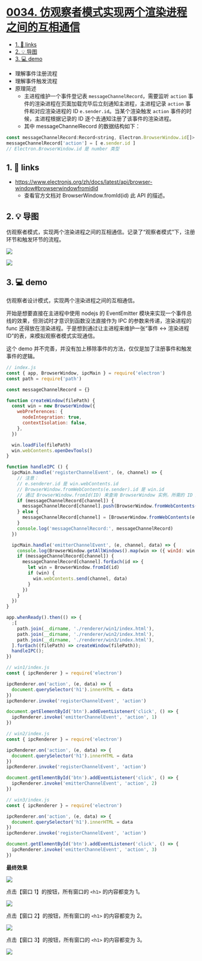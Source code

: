 # [0034. 仿观察者模式实现两个渲染进程之间的互相通信](https://github.com/Tdahuyou/electron/tree/main/0034.%20%E4%BB%BF%E8%A7%82%E5%AF%9F%E8%80%85%E6%A8%A1%E5%BC%8F%E5%AE%9E%E7%8E%B0%E4%B8%A4%E4%B8%AA%E6%B8%B2%E6%9F%93%E8%BF%9B%E7%A8%8B%E4%B9%8B%E9%97%B4%E7%9A%84%E4%BA%92%E7%9B%B8%E9%80%9A%E4%BF%A1)

<!-- region:toc -->
- [1. 🔗 links](#1--links)
- [2. 💡 导图](#2--导图)
- [3. 💻 demo](#3--demo)
<!-- endregion:toc -->
- 理解事件注册流程
- 理解事件触发流程
- 原理简述
  - 主进程维护一个事件登记表 `messageChannelRecord`，需要监听 `action` 事件的渲染进程在页面加载完毕后立刻通知主进程，主进程记录 `action` 事件和对应渲染进程的 ID `e.sender.id`。当某个渲染触发 `action` 事件的时候，主进程根据记录的 ID 逐个去通知注册了该事件的渲染进程。
  - 其中 messageChannelRecord 的数据结构如下：
```js
const messageChannelRecord:Record<string, Electron.BrowserWindow.id[]>  = {}
messageChannelRecord['action'] = [ e.sender.id ]
// Electron.BrowserWindow.id 是 number 类型
```

## 1. 🔗 links

- https://www.electronjs.org/zh/docs/latest/api/browser-window#browserwindowfromidid
  - 查看官方文档对 BrowserWindow.fromId(id) 此 API 的描述。

## 2. 💡 导图

仿观察者模式，实现两个渲染进程之间的互相通信。记录了“观察者模式”下，注册环节和触发环节的流程。

![](md-imgs/2024-10-05-22-21-01.png)

![](md-imgs/2024-10-05-22-21-12.png)

## 3. 💻 demo

仿观察者设计模式，实现两个渲染进程之间的互相通信。

开始是想要直接在主进程中使用 nodejs 的 EventEmitter 模块来实现一个事件总线的效果，但测试时才意识到函数没法直接作为 IPC 的参数来传递，渲染进程的 func 还得放在渲染进程。于是想到通过让主进程来维护一张“事件 <-> 渲染进程 ID”的表，来模拟观察者模式实现通信。

这个 demo 并不完善，并没有加上移除事件的方法，仅仅是加了注册事件和触发事件的逻辑。

```js
// index.js
const { app, BrowserWindow, ipcMain } = require('electron')
const path = require('path')

const messageChannelRecord = {}

function createWindow(filePath) {
  const win = new BrowserWindow({
    webPreferences: {
      nodeIntegration: true,
      contextIsolation: false,
    },
  })

  win.loadFile(filePath)
  win.webContents.openDevTools()
}

function handleIPC () {
  ipcMain.handle('registerChannelEvent', (e, channel) => {
    // 注意：
    // e.senderer.id 是 win.webContents.id
    // BrowserWindow.fromWebContents(e.sender).id 是 win.id
    // 通过 BrowserWindow.fromId(ID) 来查询 BrowserWindow 实例，所需的 ID 是 win.id
    if (messageChannelRecord[channel]) {
      messageChannelRecord[channel].push(BrowserWindow.fromWebContents(e.sender).id)
    } else {
      messageChannelRecord[channel] = [BrowserWindow.fromWebContents(e.sender).id]
    }
    console.log('messageChannelRecord:', messageChannelRecord)
  })

  ipcMain.handle('emitterChannelEvent', (e, channel, data) => {
    console.log(BrowserWindow.getAllWindows().map(win => ({ winId: win.id, webContentsId: win.webContents.id })))
    if (messageChannelRecord[channel]) {
      messageChannelRecord[channel].forEach(id => {
        let win = BrowserWindow.fromId(id)
        if (win) {
          win.webContents.send(channel, data)
        }
      })
    }
  })
}

app.whenReady().then(() => {
  ;[
    path.join(__dirname, './renderer/win1/index.html'),
    path.join(__dirname, './renderer/win2/index.html'),
    path.join(__dirname, './renderer/win3/index.html'),
  ].forEach((filePath) => createWindow(filePath));
  handleIPC();
})
```


```js
// win1/index.js
const { ipcRenderer } = require('electron')

ipcRenderer.on('action', (e, data) => {
  document.querySelector('h1').innerHTML = data
})
ipcRenderer.invoke('registerChannelEvent', 'action')

document.getElementById('btn').addEventListener('click', () => {
  ipcRenderer.invoke('emitterChannelEvent', 'action', 1)
})
```


```js
// win2/index.js
const { ipcRenderer } = require('electron')

ipcRenderer.on('action', (e, data) => {
  document.querySelector('h1').innerHTML = data
})
ipcRenderer.invoke('registerChannelEvent', 'action')

document.getElementById('btn').addEventListener('click', () => {
  ipcRenderer.invoke('emitterChannelEvent', 'action', 2)
})
```


```js
// win3/index.js
const { ipcRenderer } = require('electron')

ipcRenderer.on('action', (e, data) => {
  document.querySelector('h1').innerHTML = data
})
ipcRenderer.invoke('registerChannelEvent', 'action')

document.getElementById('btn').addEventListener('click', () => {
  ipcRenderer.invoke('emitterChannelEvent', 'action', 3)
})
```

**最终效果**

![](md-imgs/2024-10-05-22-23-39.png)

点击【窗口 1】的按钮，所有窗口的 `<h1>` 的内容都变为 1。

![](md-imgs/2024-10-05-22-23-54.png)

点击【窗口 2】的按钮，所有窗口的 `<h1>` 的内容都变为 2。

![](md-imgs/2024-10-05-22-24-07.png)

点击【窗口 3】的按钮，所有窗口的 `<h1>` 的内容都变为 3。

![](md-imgs/2024-10-05-22-24-22.png)








